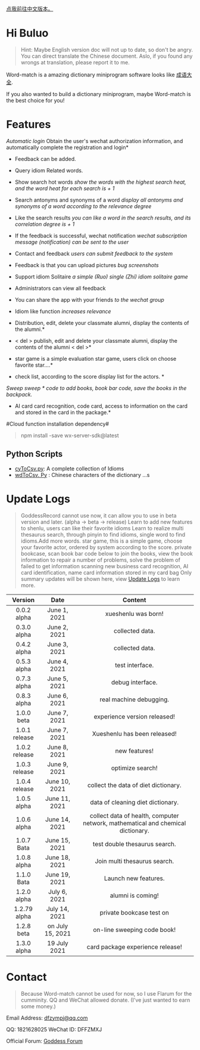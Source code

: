 [点我前往中文版本。](readme.md)

# Hi Buluo #

> Hint: Maybe English version doc will not up to date, so don't be angry. You can direct translate the Chinese document. Aslo, if you found any wrongs at translation, please report it to me.

Word-match is a amazing dictionary miniprogram software looks like [成语大全](https://zz99999.com/cy).

If you also wanted to build a dictionary miniprogram, maybe Word-match is the best choice for you!

# Features #

*Automatic login* Obtain the user's wechat authorization information, and automatically complete the registration and login*

* Feedback can be added.

* Query idiom Related words.

* Show search hot words *show the words with the highest search heat, and the word heat for each search is + 1*

* Search antonyms and synonyms of a word *display all antonyms and synonyms of a word according to the relevance degree*

* Like the search results *you can like a word in the search results, and its correlation degree is + 1*

* If the feedback is successful, wechat notification *wechat subscription message (notification) can be sent to the user*

* Contact and feedback *users can submit feedback to the system*

* Feedback is that you can upload pictures *bug screenshots*

* Support idiom Solitaire *a simple (Ruo) single (Zhi) idiom solitaire game*

* Administrators can view all feedback

* You can share the app with your friends *to the wechat group*

* Idiom like function *increases relevance*

* Distribution, edit, delete your classmate alumni, display the contents of the alumni.*

* < del > publish, edit and delete your classmate alumni, display the contents of the alumni < del >*

* star game is a simple evaluation star game, users click on choose favorite star.…*

* check list, according to the score display list for the actors. *

*Sweep sweep * code to add books, book bar code, save the books in the backpack.*

* AI card card recognition, code card, access to information on the card and stored in the card in the package.*


#Cloud function installation dependency#

> npm install -save wx-server-sdk@latest

## Python Scripts
- [cyToCsv.py](./爬虫/cyToCsv.py):  A complete collection of Idioms
- [wdToCsv. Py](./crawler/wdToCsv.Py) : Chinese characters of the dictionary
...s

# Update Logs #

> GoddessRecord cannot use now, it can allow you to use in beta version and later. (alpha -> beta -> release)
> Learn to add new features to shenlu, users can like their favorite idioms
> Learn to realize multi thesaurus search, through pinyin to find idioms, single word to find idioms.Add more words.
> star game, this is a simple game, choose your favorite actor, ordered by system according to the score. 
> private bookcase, scan book bar code below to join the books, view the book information 
> to repair a number of problems, solve the problem of failed to get information scanning 
> new business card recognition, AI card identification, name card information stored in my card bag 
> Only summary updates will be shown here, view [Update Logs](en.logs.md) to learn more.

Version | Date | Content
:---: | :---: | :---:
0.0.2 alpha | June 1, 2021 | xueshenlu was born!
0.3.0 alpha | June 2, 2021 | collected data.
0.4.2 alpha | June 3, 2021 | collected data.
0.5.3 alpha | June 4, 2021 | test interface.
0.7.3 alpha | June 5, 2021 | debug interface.
0.8.3 alpha | June 6, 2021 | real machine debugging.
1.0.0 beta | June 7, 2021 | experience version released!
1.0.1 release | June 7, 2021|Xueshenlu has been released!
1.0.2 release | June 8, 2021 | new features!
1.0.3 release | June 9, 2021 | optimize search!
1.0.4 release | June 10, 2021 | collect the data of diet dictionary.
1.0.5 alpha | June 11, 2021 | data of cleaning diet dictionary.
1.0.6 alpha | June 14, 2021 | collect data of health, computer network, mathematical and chemical dictionary.
1.0.7 Bata | June 15, 2021 | test double thesaurus search.
1.0.8 alpha | June 18, 2021 | Join multi thesaurus search.
1.1.0 Bata | June 19, 2021 | Launch new features.
1.2.0 alpha | July 6, 2021 |alumni is coming!
1.2.79 alpha | July 14, 2021| private bookcase test on 
1.2.8 beta | on July 15, 2021 |on-line sweeping code book!
1.3.0 alpha | 19 July 2021 |card package experience release!


# Contact #

> Because Word-match cannot be used for now, so I use Flarum for the cumminity. QQ and WeChat allowed donate. (I've just wanted to earn some money.)

Email Address: [dfzympj@qq.com](mailto:dfzympj@qq.com)

QQ: 1821628025  WeChat ID: DFFZMXJ

Official Forum: [Goddess Forum](http://thegoddessforum.com)
